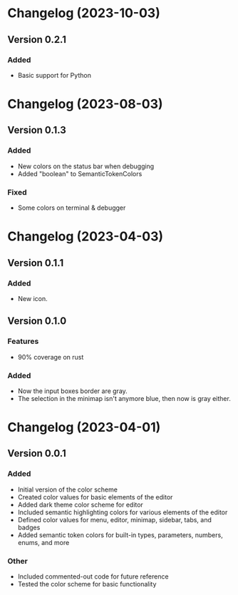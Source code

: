 # Changelog (2023-10-03)

## Version 0.2.1

### Added
- Basic support for Python

# Changelog (2023-08-03)

## Version 0.1.3

### Added

- New colors on the status bar when debugging
- Added "boolean" to SemanticTokenColors

### Fixed

- Some colors on terminal & debugger


# Changelog (2023-04-03)

## Version 0.1.1

### Added

- New icon.

## Version 0.1.0

### Features

- 90% coverage on rust


### Added

- Now the input boxes border are gray.
- The selection in the minimap isn't anymore blue, then now is gray either.

# Changelog (2023-04-01)

## Version 0.0.1

### Added

- Initial version of the color scheme
- Created color values for basic elements of the editor
- Added dark theme color scheme for editor
- Included semantic highlighting colors for various elements of the editor
- Defined color values for menu, editor, minimap, sidebar, tabs, and badges
- Added semantic token colors for built-in types, parameters, numbers, enums, and more


### Other

- Included commented-out code for future reference
- Tested the color scheme for basic functionality